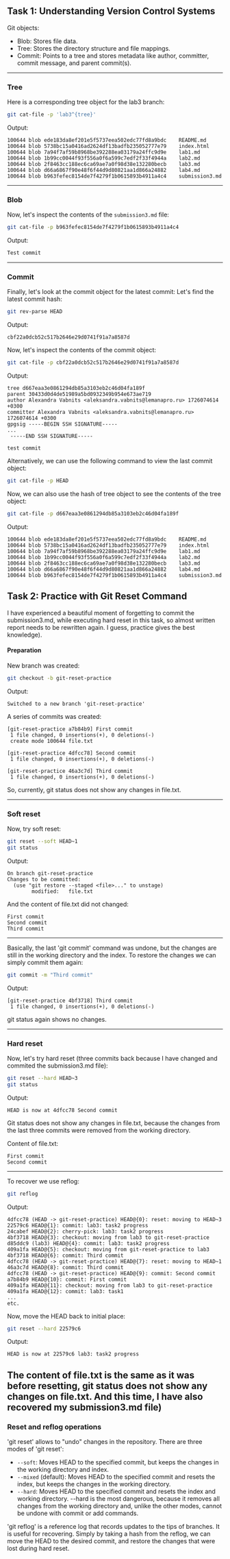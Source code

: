 ## Task 1: Understanding Version Control Systems

Git objects:
- Blob: Stores file data.
- Tree: Stores the directory structure and file mappings.
- Commit: Points to a tree and stores metadata like author, committer, commit message, and parent commit(s).

---

### Tree
Here is a corresponding tree object for the lab3 branch:
```bash
git cat-file -p 'lab3^{tree}'
```
Output:
```
100644 blob ede183da8ef201e5f5737eea502edc77fd8a9bdc    README.md
100644 blob 5738bc15a0416ad2624df13badfb235052777e79    index.html
100644 blob 7a94f7af59b8968be392288ea03179a24ffc9d9e    lab1.md
100644 blob 1b99cc0044f93f556a0f6a599c7edf2f33f4944a    lab2.md
100644 blob 2f8463cc188ec6ca69ae7a0f98d38e132280becb    lab3.md
100644 blob d66a6867f90e48f6f44d9d80821aa1d866a24882    lab4.md
100644 blob b963fefec8154de7f4279f1b0615893b4911a4c4    submission3.md
```
---

### Blob
Now, let's inspect the contents of the `submission3.md` file:
```bash
git cat-file -p b963fefec8154de7f4279f1b0615893b4911a4c4
```
Output:
```markdown
Test commit
```
--- 
### Commit
Finally, let's look at the commit object for the latest commit:
Let's find the latest commit hash:
```bash
git rev-parse HEAD
```
Output:
```
cbf22a0dcb52c517b2646e29d0741f91a7a8587d
```

Now, let's inspect the contents of the commit object:
```bash
git cat-file -p cbf22a0dcb52c517b2646e29d0741f91a7a8587d
```

Output:
```
tree d667eaa3e0861294db85a3103eb2c46d04fa189f
parent 30433d0d4de51989a5bd0932349b954e673ae719
author Alexandra Vabnits <aleksandra.vabnits@lemanapro.ru> 1726074614 +0300
committer Alexandra Vabnits <aleksandra.vabnits@lemanapro.ru> 1726074614 +0300
gpgsig -----BEGIN SSH SIGNATURE-----
...
 -----END SSH SIGNATURE-----

test commit
```
Alternatively, we can use the following command to view the last commit object:
```bash
git cat-file -p HEAD
```

Now, we can also use the hash of tree object to see the contents of the tree object:
```bash
git cat-file -p d667eaa3e0861294db85a3103eb2c46d04fa189f
```
Output:
```
100644 blob ede183da8ef201e5f5737eea502edc77fd8a9bdc    README.md
100644 blob 5738bc15a0416ad2624df13badfb235052777e79    index.html
100644 blob 7a94f7af59b8968be392288ea03179a24ffc9d9e    lab1.md
100644 blob 1b99cc0044f93f556a0f6a599c7edf2f33f4944a    lab2.md
100644 blob 2f8463cc188ec6ca69ae7a0f98d38e132280becb    lab3.md
100644 blob d66a6867f90e48f6f44d9d80821aa1d866a24882    lab4.md
100644 blob b963fefec8154de7f4279f1b0615893b4911a4c4    submission3.md
```

## Task 2: Practice with Git Reset Command
I have experienced a beautiful moment of forgetting to commit the submission3.md, 
while executing hard reset in this task, so almost written report needs to be rewritten again.
I guess, practice gives the best knowledge).

#### Preparation
New branch was created:
```bash
git checkout -b git-reset-practice
```
Output:
```
Switched to a new branch 'git-reset-practice'
```

A series of commits was created:
```
[git-reset-practice a7b84b9] First commit
 1 file changed, 0 insertions(+), 0 deletions(-)
 create mode 100644 file.txt

[git-reset-practice 4dfcc78] Second commit
 1 file changed, 0 insertions(+), 0 deletions(-)

[git-reset-practice 46a3c7d] Third commit
 1 file changed, 0 insertions(+), 0 deletions(-)
```

So, currently, git status does not show any changes in file.txt.

---
### Soft reset
Now, try soft reset:
```bash
git reset --soft HEAD~1
git status
```
Output:
```
On branch git-reset-practice
Changes to be committed:
  (use "git restore --staged <file>..." to unstage)
        modified:   file.txt
```
And the content of file.txt did not changed:
```
First commit
Second commit
Third commit
```
---
Basically, the last 'git commit' command was undone, but the changes are still in the working directory and the index.
To restore the changes we can simply commit them again:
```bash
git commit -m "Third commit"
```
Output:
```
[git-reset-practice 4bf3718] Third commit
 1 file changed, 0 insertions(+), 0 deletions(-)
```

git status again shows no changes.

---
### Hard reset
Now, let's try hard reset (three commits back because I have changed and commited the submission3.md file):
```bash
git reset --hard HEAD~3
git status
```

Output:
```
HEAD is now at 4dfcc78 Second commit
```
Git status does not show any changes in file.txt, because the changes from the last three commits were removed from the working directory.

Content of file.txt:
```
First commit
Second commit
```
---
To recover we use reflog:
```bash
git reflog
```
Output:
```
4dfcc78 (HEAD -> git-reset-practice) HEAD@{0}: reset: moving to HEAD~3
22579c6 HEAD@{1}: commit: lab3: task2 progress
24cabef HEAD@{2}: cherry-pick: lab3: task2 progress
4bf3718 HEAD@{3}: checkout: moving from lab3 to git-reset-practice
d85ddc9 (lab3) HEAD@{4}: commit: lab3: task2 progress
409a1fa HEAD@{5}: checkout: moving from git-reset-practice to lab3
4bf3718 HEAD@{6}: commit: Third commit
4dfcc78 (HEAD -> git-reset-practice) HEAD@{7}: reset: moving to HEAD~1
46a3c7d HEAD@{8}: commit: Third commit
4dfcc78 (HEAD -> git-reset-practice) HEAD@{9}: commit: Second commit
a7b84b9 HEAD@{10}: commit: First commit
409a1fa HEAD@{11}: checkout: moving from lab3 to git-reset-practice
409a1fa HEAD@{12}: commit: lab3: task1
...
etc.
```
Now, move the HEAD back to initial place:
```bash
git reset --hard 22579c6
```
Output:
```
HEAD is now at 22579c6 lab3: task2 progress
```
The content of file.txt is the same as it was before resetting, 
git status does not show any changes on file.txt. 
And this time, I have also recovered my submission3.md file)
---

### Reset and reflog operations
'git reset' allows to "undo" changes in the repository.
There are three modes of 'git reset':
- `--soft`: Moves HEAD to the specified commit, but keeps the changes in the working directory and index.
- `--mixed` (default): Moves HEAD to the specified commit and resets the index, but keeps the changes in the working directory.
- `--hard`: Moves HEAD to the specified commit and resets the index and working directory.
--hard is the most dangerous, because it removes all changes from the working directory and, unlike the other modes, cannot be undone with commit or add commands.

'git reflog' is a reference log that records updates to the tips of branches. It is useful for recovering.
Simply by taking a hash from the reflog, we can move the HEAD to the desired commit, and restore the changes that were lost during hard reset.